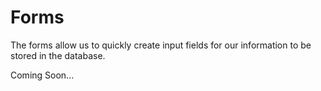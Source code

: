 # Forms
The forms allow us to quickly create input fields for our information to be stored in the database.

Coming Soon...
